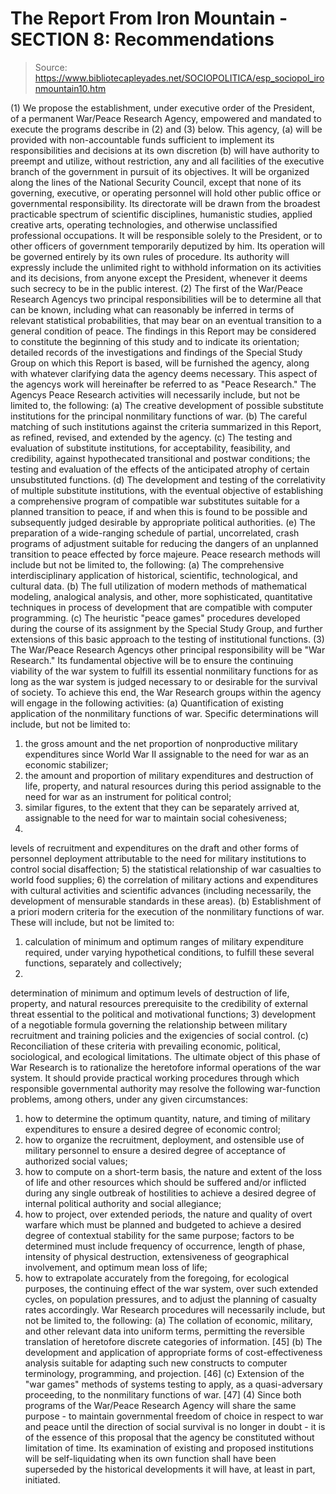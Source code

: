 # The Report From Iron Mountain - SECTION 8: Recommendations

> Source: https://www.bibliotecapleyades.net/SOCIOPOLITICA/esp_sociopol_ironmountain10.htm

(1) We propose the establishment, under executive order of the
President, of a permanent War/Peace Research Agency, empowered and
mandated to execute the programs describe in (2) and (3) below.
This
agency,
(a) will be provided with
non-accountable funds sufficient to
implement its responsibilities and decisions at its own discretion
(b) will have authority to preempt and utilize, without
restriction, any and all facilities of the executive branch of the
government in pursuit of its objectives.
It will be organized along
the lines of the National Security Council, except that none of its
governing, executive, or operating personnel will hold other public
office or governmental responsibility.
Its directorate will be drawn
from the broadest practicable spectrum of scientific disciplines,
humanistic studies, applied creative arts, operating technologies,
and otherwise unclassified professional occupations.
It will be
responsible solely to the President, or to other officers of
government temporarily deputized by him. Its operation will be
governed entirely by its own rules of procedure.
Its authority will
expressly include the unlimited right to withhold information on its
activities and its decisions, from anyone except the President,
whenever it deems such secrecy to be in the public interest.
(2) The first of the War/Peace Research Agencys two principal
responsibilities will be to determine all that can be known,
including what can reasonably be inferred in terms of relevant
statistical probabilities, that may bear on an eventual transition
to a general condition of peace.
The findings in this Report may be
considered to constitute the beginning of this study and to indicate
its orientation; detailed records of the investigations and findings
of the Special Study Group on which this Report is based, will be
furnished the agency, along with whatever clarifying data the agency
deems necessary. This aspect of the agencys work will hereinafter
be referred to as "Peace Research."
The Agencys Peace Research activities will necessarily include, but
not be limited to, the following:
(a) The creative development of possible substitute institutions for
the principal nonmilitary functions of war.
(b) The careful matching of such institutions against the criteria
summarized in this Report, as refined, revised, and extended by the
agency.
(c) The testing and evaluation of substitute institutions, for
acceptability, feasibility, and credibility, against hypothecated
transitional and postwar conditions; the testing and evaluation of
the effects of the anticipated atrophy of certain unsubstituted
functions.
(d) The development and testing of the correlativity of multiple
substitute institutions, with the eventual objective of establishing
a comprehensive program of compatible war substitutes suitable for a
planned transition to peace, if and when this is found to be
possible and subsequently judged desirable by appropriate political
authorities.
(e) The preparation of a wide-ranging schedule of partial,
uncorrelated, crash programs of adjustment suitable for reducing the
dangers of an unplanned transition to peace effected by force majeure.
Peace research methods will include but not be limited to, the
following:
(a) The comprehensive interdisciplinary application of historical,
scientific, technological, and cultural data.
(b) The full utilization of modern methods of mathematical modeling,
analogical analysis, and other, more sophisticated, quantitative
techniques in process of development that are compatible with
computer programming.
(c) The heuristic "peace games" procedures developed during the
course of its assignment by the Special Study Group, and further
extensions of this basic approach to the testing of institutional
functions.
(3) The War/Peace Research Agencys other principal responsibility
will be "War Research." Its fundamental objective will be to ensure
the continuing viability of the war system to fulfill its essential
nonmilitary functions for as long as the war system is judged
necessary to or desirable for the survival of society.
To achieve
this end, the War Research groups within the agency will engage in
the following activities:
(a) Quantification of existing application of the nonmilitary
functions of war. Specific determinations will include, but not be
limited to:
1) the gross amount and the net proportion of
nonproductive military expenditures since World War II assignable to
the need for war as an economic stabilizer;
2) the amount and
proportion of military expenditures and destruction of life,
property, and natural resources during this period assignable to the
need for war as an instrument for political control;
3) similar
figures, to the extent that they can be separately arrived at,
assignable to the need for war to maintain social cohesiveness;
4)
levels of recruitment and expenditures on the draft and other forms
of personnel deployment attributable to the need for military
institutions to control social disaffection;
5) the statistical
relationship of war casualties to world food supplies;
6) the
correlation of military actions and expenditures with cultural
activities and scientific advances (including necessarily, the
development of mensurable standards in these areas).
(b) Establishment of a priori modern criteria for the
execution of
the nonmilitary functions of war. These will include, but not be
limited to:
1) calculation of minimum and optimum ranges of military
expenditure required, under varying hypothetical conditions, to
fulfill these several functions, separately and collectively;
2)
determination of minimum and optimum levels of destruction of life,
property, and natural resources prerequisite to the credibility of
external threat essential to the political and motivational
functions;
3) development of a negotiable formula governing the
relationship between military recruitment and training policies and
the exigencies of social control.
(c) Reconciliation of these criteria with prevailing economic,
political, sociological, and ecological limitations. The ultimate
object of this phase of War Research is to rationalize the
heretofore informal operations of the war system. It should provide
practical working procedures through which responsible governmental
authority may resolve the following war-function problems, among
others, under any given circumstances:
1) how to determine the
optimum quantity, nature, and timing of military expenditures to
ensure a desired degree of economic control;
2) how to organize the
recruitment, deployment, and ostensible use of military personnel to
ensure a desired degree of acceptance of authorized social values;
3) how to compute on a short-term basis, the nature and extent of
the loss of life and other resources which should be suffered and/or
inflicted during any single outbreak of hostilities to achieve a
desired degree of internal political authority and social
allegiance;
4) how to project, over extended periods, the nature and
quality of overt warfare which must be planned and budgeted to
achieve a desired degree of contextual stability for the same
purpose; factors to be determined must include frequency of
occurrence, length of phase, intensity of physical destruction,
extensiveness of geographical involvement, and optimum mean loss of
life;
5) how to extrapolate accurately from the foregoing, for
ecological purposes, the continuing effect of the war system, over
such extended cycles, on population pressures, and to adjust the
planning of casualty rates accordingly.
War Research procedures will necessarily include, but not be limited
to, the following:
(a) The collation of economic, military, and other relevant data
into uniform terms, permitting the reversible translation of
heretofore discrete categories of information. [45]
(b) The development and application of appropriate forms of
cost-effectiveness analysis suitable for adapting such new
constructs to computer terminology, programming, and projection.
[46]
(c) Extension of the "war games" methods of systems testing to
apply, as a quasi-adversary proceeding, to the nonmilitary functions
of war. [47]
(4) Since both programs of the
War/Peace Research Agency will share
the same purpose - to maintain governmental freedom of choice in
respect to war and peace until the direction of social survival is
no longer in doubt - it is of the essence of this proposal that the
agency be constituted without limitation of time.
Its examination of
existing and proposed institutions will be self-liquidating when its
own function shall have been superseded by the historical
developments it will have, at least in part, initiated.
